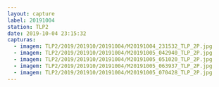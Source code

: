 ```yaml
---
layout: capture
label: 20191004
station: TLP2
date: 2019-10-04 23:15:32
capturas:
  - imagem: TLP2/2019/201910/20191004/M20191004_231532_TLP_2P.jpg
  - imagem: TLP2/2019/201910/20191004/M20191005_042940_TLP_2P.jpg
  - imagem: TLP2/2019/201910/20191004/M20191005_051020_TLP_2P.jpg
  - imagem: TLP2/2019/201910/20191004/M20191005_063937_TLP_2P.jpg
  - imagem: TLP2/2019/201910/20191004/M20191005_070428_TLP_2P.jpg
---
```

